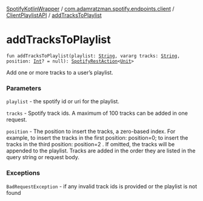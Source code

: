 [SpotifyKotlinWrapper](../../index.md) / [com.adamratzman.spotify.endpoints.client](../index.md) / [ClientPlaylistAPI](index.md) / [addTracksToPlaylist](./add-tracks-to-playlist.md)

# addTracksToPlaylist

`fun addTracksToPlaylist(playlist: `[`String`](https://kotlinlang.org/api/latest/jvm/stdlib/kotlin/-string/index.html)`, vararg tracks: `[`String`](https://kotlinlang.org/api/latest/jvm/stdlib/kotlin/-string/index.html)`, position: `[`Int`](https://kotlinlang.org/api/latest/jvm/stdlib/kotlin/-int/index.html)`? = null): `[`SpotifyRestAction`](../../com.adamratzman.spotify.main/-spotify-rest-action/index.md)`<`[`Unit`](https://kotlinlang.org/api/latest/jvm/stdlib/kotlin/-unit/index.html)`>`

Add one or more tracks to a user’s playlist.

### Parameters

`playlist` - the spotify id or uri for the playlist.

`tracks` - Spotify track ids. A maximum of 100 tracks can be added in one request.

`position` - The position to insert the tracks, a zero-based index. For example, to insert the tracks in the
first position: position=0; to insert the tracks in the third position: position=2 . If omitted, the tracks will
be appended to the playlist. Tracks are added in the order they are listed in the query string or request body.

### Exceptions

`BadRequestException` - if any invalid track ids is provided or the playlist is not found